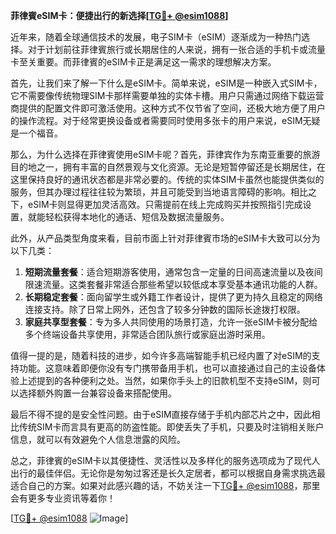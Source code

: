 **菲律賓eSIM卡：便捷出行的新选择[[TG💪+ @esim1088](https://t.me/s/esim1088)]**

近年来，随着全球通信技术的发展，电子SIM卡（eSIM）逐渐成为一种热门选择。对于计划前往菲律賓旅行或长期居住的人来说，拥有一张合适的手机卡或流量卡至关重要。而菲律賓的eSIM卡正是满足这一需求的理想解决方案。

首先，让我们来了解一下什么是eSIM卡。简单来说，eSIM是一种嵌入式SIM卡，它不需要像传统物理SIM卡那样需要单独的实体卡槽。用户只需通过网络下载运营商提供的配置文件即可激活使用。这种方式不仅节省了空间，还极大地方便了用户的操作流程。对于经常更换设备或者需要同时使用多张卡的用户来说，eSIM无疑是一个福音。

那么，为什么选择在菲律賓使用eSIM卡呢？首先，菲律宾作为东南亚重要的旅游目的地之一，拥有丰富的自然景观与文化资源。无论是短暂停留还是长期居住，在这里保持良好的通讯状态都是非常必要的。传统的实体SIM卡虽然也能提供类似的服务，但其办理过程往往较为繁琐，并且可能受到当地语言障碍的影响。相比之下，eSIM卡则显得更加灵活高效。只需提前在线上完成购买并按照指引完成设置，就能轻松获得本地化的通话、短信及数据流量服务。

此外，从产品类型角度来看，目前市面上针对菲律賓市场的eSIM卡大致可以分为以下几类：

1. **短期流量套餐**：适合短期游客使用，通常包含一定量的日间高速流量以及夜间限速流量。这类套餐非常适合那些希望以较低成本享受基本通讯功能的人群。
2. **长期稳定套餐**：面向留学生或外籍工作者设计，提供了更为持久且稳定的网络连接支持。除了日常上网外，还包含了较多分钟数的国际长途拨打权限。
3. **家庭共享型套餐**：专为多人共同使用的场景打造，允许一张eSIM卡被分配给多个终端设备共享使用，非常适合团队旅行或家庭出游时采用。

值得一提的是，随着科技的进步，如今许多高端智能手机已经内置了对eSIM的支持功能。这意味着即便你没有专门携带备用手机，也可以直接通过自己的主设备体验上述提到的各种便利之处。当然，如果你手头上的旧款机型不支持eSIM，则可以选择额外购置一台兼容设备来搭配使用。

最后不得不提的是安全性问题。由于eSIM直接存储于手机内部芯片之中，因此相比传统SIM卡而言具有更高的防盗性能。即使丢失了手机，只要及时注销相关账户信息，就可以有效避免个人信息泄露的风险。

总之，菲律賓的eSIM卡以其便捷性、灵活性以及多样化的服务选项成为了现代人出行的最佳伴侣。无论你是匆匆过客还是长久定居者，都可以根据自身需求挑选最适合自己的方案。如果对此感兴趣的话，不妨关注一下[TG💪+ @esim1088](https://t.me/s/esim1088)，那里会有更多专业资讯等着你！

[[TG💪+ @esim1088](https://t.me/s/esim1088) ![Image](https://i.postimg.cc/4NQfJmqS/Snipaste-2025-05-13-00-14-12.png)]